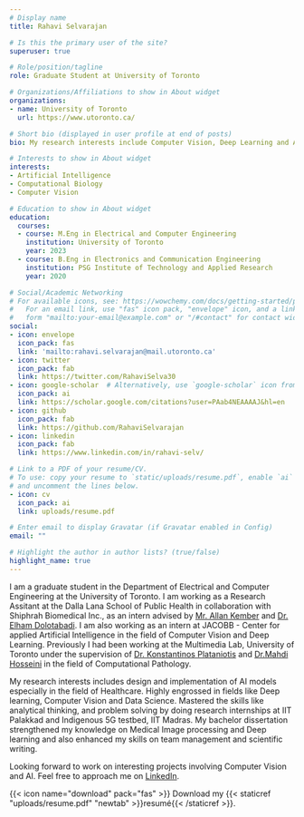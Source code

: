 ```yaml
---
# Display name
title: Rahavi Selvarajan

# Is this the primary user of the site?
superuser: true

# Role/position/tagline
role: Graduate Student at University of Toronto

# Organizations/Affiliations to show in About widget
organizations:
- name: University of Toronto
  url: https://www.utoronto.ca/

# Short bio (displayed in user profile at end of posts)
bio: My research interests include Computer Vision, Deep Learning and AI in Healthcare.

# Interests to show in About widget
interests:
- Artificial Intelligence
- Computational Biology
- Computer Vision

# Education to show in About widget
education:
  courses:
  - course: M.Eng in Electrical and Computer Engineering
    institution: University of Toronto
    year: 2023
  - course: B.Eng in Electronics and Communication Engineering 
    institution: PSG Institute of Technology and Applied Research
    year: 2020

# Social/Academic Networking
# For available icons, see: https://wowchemy.com/docs/getting-started/page-builder/#icons
#   For an email link, use "fas" icon pack, "envelope" icon, and a link in the
#   form "mailto:your-email@example.com" or "/#contact" for contact widget.
social:
- icon: envelope
  icon_pack: fas
  link: 'mailto:rahavi.selvarajan@mail.utoronto.ca'
- icon: twitter
  icon_pack: fab
  link: https://twitter.com/RahaviSelva30
- icon: google-scholar  # Alternatively, use `google-scholar` icon from `ai` icon pack
  icon_pack: ai
  link: https://scholar.google.com/citations?user=PAab4NEAAAAJ&hl=en
- icon: github
  icon_pack: fab
  link: https://github.com/RahaviSelvarajan
- icon: linkedin
  icon_pack: fab
  link: https://www.linkedin.com/in/rahavi-selv/

# Link to a PDF of your resume/CV.
# To use: copy your resume to `static/uploads/resume.pdf`, enable `ai` icons in `params.toml`, 
# and uncomment the lines below.
- icon: cv
  icon_pack: ai
  link: uploads/resume.pdf

# Enter email to display Gravatar (if Gravatar enabled in Config)
email: ""

# Highlight the author in author lists? (true/false)
highlight_name: true
---
```


I am a graduate student in the Department of Electrical and Computer Engineering at the University of Toronto. I am working as a Research Assitant at the Dalla Lana School of Public Health in collaboration with Shiphrah Biomedical Inc., as an intern advised by [Mr. Allan Kember](https://www.linkedin.com/in/allankember/) and [Dr. Elham Dolotabadi](https://ihpme.utoronto.ca/faculty/elham-dolatabadi/). I am also working as an intern at JACOBB - Center for applied Artificial Intelligence in the field of Computer Vision and Deep Learning. Previously I had been working at the Multimedia Lab, University of Toronto under the supervision of [Dr. Konstantinos Plataniotis](https://www.comm.utoronto.ca/~kostas/) and [Dr.Mahdi Hosseini](https://www.unb.ca/faculty-staff/directory/j-herbert-smith-centre-tme/hosseini-mahdi.html) in the field of Computational Pathology.

My research interests includes design and implementation of AI models especially in the field of Healthcare. Highly engrossed in fields like Deep learning, Computer Vision and Data Science. Mastered the skills like analytical thinking, and problem solving by doing research internships at IIT Palakkad and Indigenous 5G testbed, IIT Madras. My bachelor dissertation strengthened my knowledge on Medical Image processing and Deep learning and also enhanced my skills on team management and scientific writing.

Looking forward to work on interesting projects involving Computer Vision and AI. Feel free to approach me on [LinkedIn](https://www.linkedin.com/in/rahavi-selv/).



{{< icon name="download" pack="fas" >}} Download my {{< staticref "uploads/resume.pdf" "newtab" >}}resumé{{< /staticref >}}.
